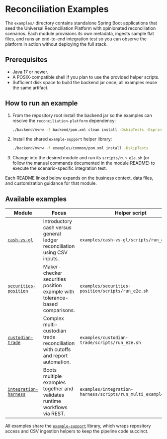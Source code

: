 # Reconciliation Examples

The `examples/` directory contains standalone Spring Boot applications that seed the Universal
Reconciliation Platform with opinionated reconciliation scenarios. Each module provisions its own
metadata, ingests sample flat files, and runs an end-to-end integration test so you can observe the
platform in action without deploying the full stack.

## Prerequisites

- Java 17 or newer.
- A POSIX-compatible shell if you plan to use the provided helper scripts.
- Sufficient disk space to build the backend jar once; all examples reuse the same artifact.

## How to run an example

1. From the repository root install the backend jar so the examples can resolve the
   `reconciliation-platform` dependency:
   ```bash
   ./backend/mvnw -f backend/pom.xml clean install -DskipTests -Dspring-boot.repackage.skip=true
   ```
2. Install the shared `example-support` helper library:
   ```bash
   ./backend/mvnw -f examples/common/pom.xml install -DskipTests
   ```
3. Change into the desired module and run its `scripts/run_e2e.sh` (or follow the manual commands
   documented in the module README) to execute the scenario-specific integration test.

Each README linked below expands on the business context, data files, and customization guidance for
that module.

## Available examples

| Module | Focus | Helper script |
| --- | --- | --- |
| [`cash-vs-gl`](cash-vs-gl/README.md) | Introductory cash versus general ledger reconciliation using CSV inputs. | `examples/cash-vs-gl/scripts/run_e2e.sh` |
| [`securities-position`](securities-position/README.md) | Maker-checker securities position example with tolerance-based comparisons. | `examples/securities-position/scripts/run_e2e.sh` |
| [`custodian-trade`](custodian-trade/README.md) | Complex multi-custodian trade reconciliation with cutoffs and report automation. | `examples/custodian-trade/scripts/run_e2e.sh` |
| [`integration-harness`](integration-harness/README.md) | Boots multiple examples together and validates runtime workflows via REST. | `examples/integration-harness/scripts/run_multi_example_e2e.sh` |

All examples share the [`example-support`](common) library, which wraps repository access and CSV
ingestion helpers to keep the pipeline code succinct.
